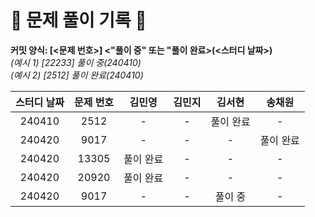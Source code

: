 # 💚 문제 풀이 기록 💚

**커밋 양식: [<문제 번호>] <"풀이 중" 또는 "풀이 완료>(<스터디 날짜>)**  
_(예시 1) [22233] 풀이 중(240410)_  
_(예시 2) [2512] 풀이 완료(240410)_

| **스터디 날짜** | **문제 번호** | **김민영** | **김민지** | **김서현** | **송채원** |
| :-------------: | :-----------: | :--------: | :--------: | :--------: | :--------: |
|     240410      |     2512      |     -      |     -      | 풀이 완료  |     -      |
|     240420      |     9017      |     -      |     -      |     -      | 풀이 완료  |
|     240420      |     13305     | 풀이 완료  |     -      |     -      |     -      |
|     240420      |     20920     | 풀이 완료  |     -      |     -      |     -      |
|240420|9017|-|-|풀이 중|-|
